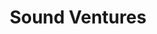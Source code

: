 ---
layout: firm_page
title: "Sound Ventures"
id: "soundventures.com"
permalink: "/soundventuressoundventures.com/"
website: "https://www.soundventures.com"
offices: "Beverly Hills (United States)"
investment_stages: "Seed, Series A, Series B"
portfolio_companies: "Affirm, Airbnb, Bird, Bison Trails, Box, Casper, Chegg, ClassPass, Duolingo, Gitlab, Hims, Imbellus, June, Lemonade, Matterport, Modern Fertility, Moovit, Nest, Oscar, Pinterest, Pocket, Poshmark, Resy, Robinhood, Root Insurance, Rover, SeatGeek, Semantic Machines, SentinelOne, Shazam, Square, Warby Parker, Spotify, Uber, Willing"
portfolio_link: "https://www.soundventures.com/portfolio/"
investment_markets: "Technology, Artificial Intelligence"
founded_year: "2015"
description: "Sound Ventures is a venture capital firm focusing on early and mid-stage private technology platforms, with a particular interest in artificial intelligence."
linkedin: "https://www.linkedin.com/company/sound-ventures"
twitter: "https://twitter.com/sound_ventures_"
instagram: ""
team_page: "https://www.soundventures.com/team/"
investor_type: "Venture Capital"
crunchbase: "https://www.crunchbase.com/organization/sound-ventures"
pitchbook: "https://pitchbook.com/profiles/investor/110390-41"

# SEO Optimization
meta_title: "Sound Ventures - VC Firm - projectstartups.com"
meta_description: "Sound Ventures, Sound Ventures is a venture capital firm focusing on early and mid-stage private technology platforms, with a particular interest in artificial intell..."
meta_keywords: "Sound Ventures, Technology, Artificial Intelligence, VC firm, venture capital, startup investor, projectstartups.com"
canonical_url: "https://vc.projectstartups.com/soundventuressoundventures.com/"
---
